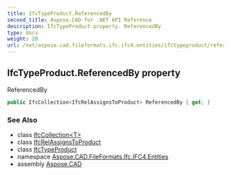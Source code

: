 ```yaml
---
title: IfcTypeProduct.ReferencedBy
second_title: Aspose.CAD for .NET API Reference
description: IfcTypeProduct property. ReferencedBy
type: docs
weight: 20
url: /net/aspose.cad.fileformats.ifc.ifc4.entities/ifctypeproduct/referencedby/
---
```

## IfcTypeProduct.ReferencedBy property

ReferencedBy

```csharp
public IfcCollection<IfcRelAssignsToProduct> ReferencedBy { get; }
```

### See Also

* class [IfcCollection&lt;T&gt;](../../../aspose.cad.fileformats.ifc/ifccollection-1/)
* class [IfcRelAssignsToProduct](../../ifcrelassignstoproduct/)
* class [IfcTypeProduct](../)
* namespace [Aspose.CAD.FileFormats.Ifc.IFC4.Entities](../../ifctypeproduct/)
* assembly [Aspose.CAD](../../../)


